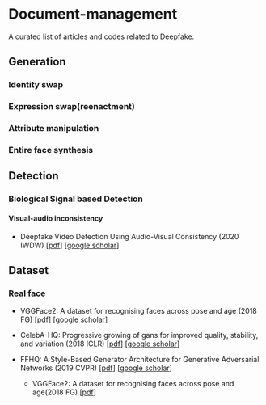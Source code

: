 # Document-management
A curated list of articles and codes related to Deepfake.
## Generation
### Identity swap
### Expression swap(reenactment)
### Attribute manipulation
### Entire face synthesis

## Detection
### Biological Signal based Detection
#### Visual-audio inconsistency
* Deepfake Video Detection Using Audio-Visual Consistency (2020 IWDW) [[pdf](https://books.google.com.hk/books?hl=zh-CN&lr=&id=bU0dEAAAQBAJ&oi=fnd&pg=PA168&dq=Deepfake+Video+Detection+Using+Audio-Visual+Consistency&ots=V9XMaUcdIv&sig=T8I7CvrRSpC1N_SQ3CYVdQKJzl0&redir_esc=y#v=onepage&q=Deepfake%20Video%20Detection%20Using%20Audio-Visual%20Consistency&f=false)] [[google scholar](https://scholar.google.com.hk/scholar?hl=zh-CN&as_sdt=0%2C5&q=Deepfake+Video+Detection+Using+Audio-Visual+Consistency&btnG=)]

## Dataset
### Real face
* VGGFace2: A dataset for recognising faces across pose and age (2018 FG) [[pdf](https://arxiv.org/pdf/1710.08092.pdf)] [[google scholar](https://scholar.google.com.hk/scholar?hl=zh-CN&as_sdt=0%2C5&q=VGGFace2%3A+A+dataset+for+recognising+faces+across+pose+and+age&btnG=)]
* CelebA-HQ: Progressive growing of gans for improved quality, stability, and variation (2018 ICLR) [[pdf](https://arxiv.org/pdf/1710.10196.pdf?__hstc=200028081.1bb630f9cde2cb5f07430159d50a3c91.1524009600081.1524009600082.1524009600083.1&__hssc=200028081.1.1524009600084&__hsfp=1773666937)] [[google scholar](https://scholar.google.com.hk/scholar?hl=zh-CN&as_sdt=0%2C5&q=Progressive+growing+of+gans+for+improved+quality%2C+stability%2C+and+variation&btnG=)]
* FFHQ: A Style-Based Generator Architecture for Generative Adversarial Networks (2019 CVPR) [[pdf](https://openaccess.thecvf.com/content_CVPR_2019/papers/Karras_A_Style-Based_Generator_Architecture_for_Generative_Adversarial_Networks_CVPR_2019_paper.pdf)] [[google scholar](https://scholar.google.com.hk/scholar?hl=zh-CN&as_sdt=0%2C5&q=A+Style-Based+Generator+Architecture+for+Generative+Adversarial+Networks&btnG=)]

    - VGGFace2: A dataset for recognising faces across pose and age(2018 FG) [[pdf](https://arxiv.org/pdf/1710.08092.pdf)]
